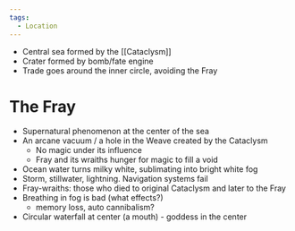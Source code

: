```yaml
---
tags:
  - Location
---
```

- Central sea formed by the [[Cataclysm]]
- Crater formed by bomb/fate engine
- Trade goes around the inner circle, avoiding the Fray


# The Fray

- Supernatural phenomenon at the center of the sea
- An arcane vacuum / a hole in the Weave created by the Cataclysm
	- No magic under its influence
	- Fray and its wraiths hunger for magic to fill a void
- Ocean water turns milky white, sublimating into bright white fog
- Storm, stillwater, lightning. Navigation systems fail
- Fray-wraiths: those who died to original Cataclysm and later to the Fray
- Breathing in fog is bad (what effects?)
	- memory loss, auto cannibalism?
- Circular waterfall at center (a mouth) - goddess in the center